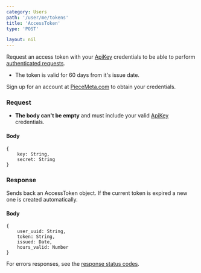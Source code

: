 ```yaml
---
category: Users
path: '/user/me/tokens'
title: 'AccessToken'
type: 'POST'

layout: nil
---
```


Request an access token with your [ApiKey](#/get-api-key) credentials to be able to perform [authenticated requests](#/authentication).

* The token is valid for 60 days from it's issue date.

Sign up for an account at [PieceMeta.com](http://www.piecemeta.com) to obtain your credentials.

### Request

* **The body can't be empty** and must include your valid [ApiKey](#/get-api-key) credentials.

#### Body

    {
        key: String,
        secret: String
    }

### Response

Sends back an AccessToken object. If the current token is expired a new one is created automatically.

#### Body

    {
        user_uuid: String,
        token: String,
        issued: Date,
        hours_valid: Number
    }

For errors responses, see the [response status codes](#/response-status-codes).